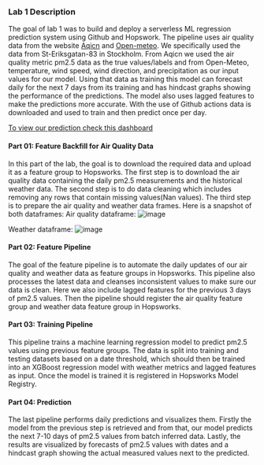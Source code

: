 ### Lab 1 Description

The goal of lab 1 was to build and deploy a serverless ML regression prediction system using Github and Hopswork. The pipeline uses air quality data from the website [Aqicn](https://aqicn.org/city/sweden/stockholm-st-eriksgatan-83/) and [Open-meteo](https://open-meteo.com/en/docs/air-quality-api). We specifically used the data from St-Eriksgatan-83 in Stockholm. From Aqicn we used the air quality metric pm2.5 data as the true values/labels and from Open-Meteo, temperature, wind speed, wind direction, and precipitation as our input values for our model. Using that data as training this model can forecast daily for the next 7 days from its training and has hindcast graphs showing the performance of the predictions. The model also uses lagged features to make the predictions more accurate. With the use of Github actions data is downloaded and used to train and then predict once per day.



[To view our prediction check this dashboard](https://hishamad.github.io/mlfs-book/air-quality/)

#### Part 01: Feature Backfill for Air Quality Data
In this part of the lab, the goal is to download the required data and upload it as a feature group to Hopsworks. The first step is to download the air quality data containing the daily pm2.5 measurements and the historical weather data. The second step is to do data cleaning which includes removing any rows that contain missing values(Nan values). The third step is to prepare the air quality and weather data frames. Here is a snapshot of both dataframes: 
Air quality dataframe:
![image](https://github.com/user-attachments/assets/4b1fafb4-e211-48fe-903a-20fe1201b9e1)

Weather dataframe:
![image](https://github.com/user-attachments/assets/0321a388-03d5-4916-9935-c4041a228424)



####  Part 02: Feature Pipeline
The goal of the feature pipeline is to automate the daily updates of our air quality and weather data as feature groups in Hopsworks. This pipeline also processes the latest data and cleanses inconsistent values to make sure our data is clean. Here we also include lagged features for the previous 3 days of pm2.5 values. Then the pipeline should register the air quality feature group and weather data feature group in Hopsworks.

#### Part 03: Training Pipeline
This pipeline trains a machine learning regression model to predict pm2.5 values using previous feature groups. The data is split into training and testing datasets based on a date threshold, which should then be trained into an XGBoost regression model with weather metrics and lagged features as input. Once the model is trained it is registered in Hopsworks Model Registry. 

####  Part 04: Prediction
The last pipeline performs daily predictions and visualizes them. Firstly the model from the previous step is retrieved and from that, our model predicts the next 7-10 days of pm2.5 values from batch inferred data. Lastly, the results are visualized by forecasts of pm2.5 values with dates and a hindcast graph showing the actual measured values next to the predicted.
